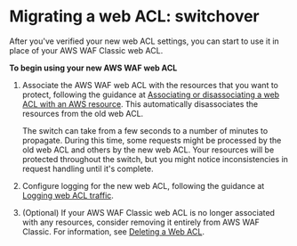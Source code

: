 # Migrating a web ACL: switchover<a name="waf-migrating-procedure-switchover"></a>

After you've verified your new web ACL settings, you can start to use it in place of your AWS WAF Classic web ACL\. 

**To begin using your new AWS WAF web ACL**

1. Associate the AWS WAF web ACL with the resources that you want to protect, following the guidance at [Associating or disassociating a web ACL with an AWS resource](web-acl-associating-aws-resource.md)\. This automatically disassociates the resources from the old web ACL\. 

   The switch can take from a few seconds to a number of minutes to propagate\. During this time, some requests might be processed by the old web ACL and others by the new web ACL\. Your resources will be protected throughout the switch, but you might notice inconsistencies in request handling until it's complete\. 

1. Configure logging for the new web ACL, following the guidance at [Logging web ACL traffic](logging.md)\. 

1. \(Optional\) If your AWS WAF Classic web ACL is no longer associated with any resources, consider removing it entirely from AWS WAF Classic\. For information, see [Deleting a Web ACL](classic-web-acl-deleting.md)\.